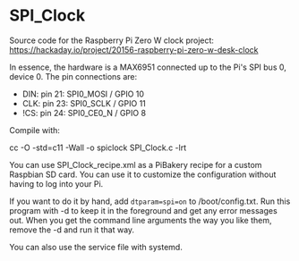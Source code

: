 # SPI_Clock
Source code for the Raspberry Pi Zero W clock project: https://hackaday.io/project/20156-raspberry-pi-zero-w-desk-clock

In essence, the hardware is a MAX6951 connected up to the Pi's SPI bus 0, device 0. The pin connections are:

* DIN: pin 21: SPI0_MOSI / GPIO 10
* CLK: pin 23: SPI0_SCLK / GPIO 11
* !CS: pin 24: SPI0_CE0_N / GPIO 8

Compile with:

cc -O -std=c11 -Wall -o spiclock SPI_Clock.c -lrt

You can use SPI_Clock_recipe.xml as a PiBakery recipe for a custom Raspbian
SD card. You can use it to customize the configuration without having
to log into your Pi.

If you want to do it by hand, add `dtparam=spi=on` to /boot/config.txt. Run this
program with -d to keep it in the foreground and get any error messages out. When you
get the command line arguments the way you like them, remove the -d and run it that way.

You can also use the service file with systemd.
